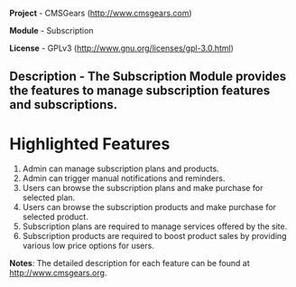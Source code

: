 **Project** - CMSGears (http://www.cmsgears.com)

**Module**  - Subscription

**License** - GPLv3 (http://www.gnu.org/licenses/gpl-3.0.html)

**Description** - The Subscription Module provides the features to manage subscription features and subscriptions.
---

# Highlighted Features
1. Admin can manage subscription plans and products.
2. Admin can trigger manual notifications and reminders.
3. Users can browse the subscription plans and make purchase for selected plan.
4. Users can browse the subscription products and make purchase for selected product.
5. Subscription plans are required to manage services offered by the site.
6. Subscription products are required to boost product sales by providing various low price options for users.

**Notes**: The detailed description for each feature can be found at http://www.cmsgears.org.
